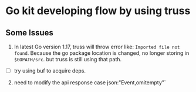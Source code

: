 # Go kit developing flow by using truss

## Some Issues 
1. In latest Go version 1.17, truss will throw error like: `Imported file not found`.
Because the go package location is changed, no longer storing in `$GOPATH/src`. 
but truss is still using that path.

- [ ] try using buf to acquire deps.

2. need to modify the api response case json:"Event,omitempty"`
